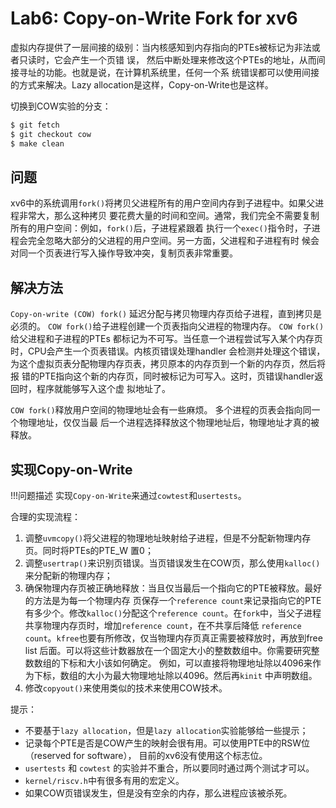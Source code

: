 # Lab6: Copy-on-Write Fork for xv6

虚拟内存提供了一层间接的级别：当内核感知到内存指向的PTEs被标记为非法或者只读时，它会产生一个页错
误， 然后中断处理来修改这个PTEs的地址，从而间接寻址的功能。也就是说，在计算机系统里，任何一个系
统错误都可以使用间接的方式来解决。Lazy allocation是这样，Copy-on-Write也是这样。

切换到COW实验的分支：

```bash
$ git fetch
$ git checkout cow
$ make clean
```

## 问题

xv6中的系统调用`fork()`将拷贝父进程所有的用户空间内存到子进程中。如果父进程非常大，那么这种拷贝
要花费大量的时间和空间。通常，我们完全不需要复制所有的用户空间：例如，`fork()`后，子进程紧跟着
执行一个`exec()`指令时，子进程会完全忽略大部分的父进程的用户空间。另一方面，父进程和子进程有时
候会对同一个页表进行写入操作导致冲突，复制页表非常重要。

## 解决方法

`Copy-on-write (COW) fork()` 延迟分配与拷贝物理内存页给子进程，直到拷贝是必须的。
`COW fork()`给子进程创建一个页表指向父进程的物理内存。 `COW fork()` 给父进程和子进程的PTEs
都标记为不可写。当任意一个进程尝试写入某个内存页时，CPU会产生一个页表错误。内核页错误处理handler
会检测并处理这个错误，为这个虚拟页表分配物理内存页表，拷贝原本的内存页到一个新的内存页，然后将报
错的PTE指向这个新的内存页，同时被标记为可写入。这时，页错误handler返回时，程序就能够写入这个虚
拟地址了。

`COW fork()`释放用户空间的物理地址会有一些麻烦。 多个进程的页表会指向同一个物理地址，仅仅当最
后一个进程选择释放这个物理地址后，物理地址才真的被释放。

## 实现Copy-on-Write

!!!问题描述
    实现`Copy-on-Write`来通过`cowtest`和`usertests`。

合理的实现流程：

1. 调整`uvmcopy()`将父进程的物理地址映射给子进程，但是不分配新物理内存页。同时将PTEs的PTE_W
    置0；
2. 调整`usertrap()`来识别页错误。当页错误发生在COW页，那么使用`kalloc()`来分配新的物理内存；
3. 确保物理内存页被正确地释放：当且仅当最后一个指向它的PTE被释放。最好的方法是为每一个物理内存
    页保存一个`reference count`来记录指向它的PTE有多少个。修改`kalloc()`分配这个`reference
    count`。在`fork`中，当父子进程共享物理内存页时，增加`reference count`，在不共享后降低
    `reference count`。`kfree`也要有所修改，仅当物理内存页真正需要被释放时，再放到free list
    后面。可以将这些计数器放在一个固定大小的整数数组中。你需要研究整数数组的下标和大小该如何确定。
    例如，可以直接将物理地址除以4096来作为下标，数组的大小为最大物理地址除以4096。然后再`kinit`
    中声明数组。
4. 修改`copyout()`来使用类似的技术来使用COW技术。

提示：

- 不要基于`lazy allocation`，但是`lazy allocation`实验能够给一些提示；
- 记录每个PTE是否是COW产生的映射会很有用。可以使用PTE中的RSW位（reserved for software），
    目前的xv6没有使用这个标志位。
- `usertests` 和 `cowtest` 的实验并不重合，所以要同时通过两个测试才可以。
- `kernel/riscv.h`中有很多有用的宏定义。
- 如果COW页错误发生，但是没有空余的内存，那么进程应该被杀死。